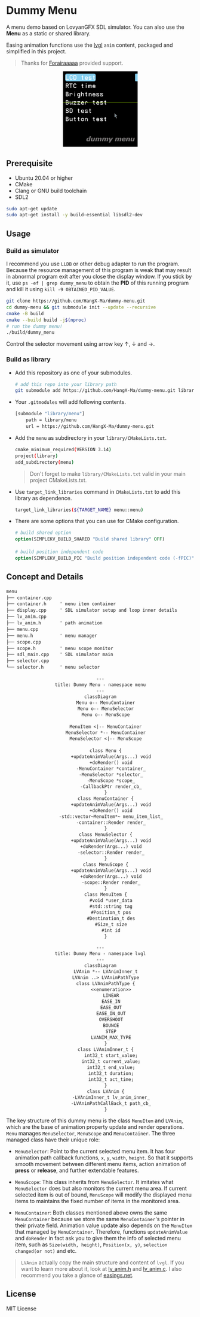 # Dummy Menu

A menu demo based on LovyanGFX SDL simulator. You can also use the **Menu** as a static or shared library.

Easing animation functions use the [lvgl](https://github.com/lvgl) `anim` content, packaged and simplified in this project.
> Thanks for [Forairaaaaa](https://github.com/Forairaaaaa) provided support.

<div class="snek" align="center">
    <img src="./assets/dummy-menu.gif" alt="dummy menu" width=200 />
</div>

## Prerequisite

- Ubuntu 20.04 or higher
- CMake
- Clang or GNU build toolchain
- SDL2

```bash
sudo apt-get update
sudo apt-get install -y build-essential libsdl2-dev
```

## Usage

### Build as simulator

I recommend you use `LLDB` or other debug adapter to run the program. Because the resource management of this program is weak that may result in abnormal program exit after you close the display window. If you stick by it, use `ps -ef | grep dummy_menu` to obtain the **PID** of this running program and kill it using `kill -9 OBTAINED_PID_VALUE`.

```bash
git clone https://github.com/HangX-Ma/dummy-menu.git
cd dummy-menu && git submodule init --update --recursive
cmake -B build
cmake --build build -j$(nproc)
# run the dummy menu!
./build/dummy_menu
```

Control the selector movement using arrow key &uarr;, &darr; and &rarr;.

### Build as library

- Add this repository as one of your submodules.

    ```bash
    # add this repo into your library path
    git submodule add https://github.com/HangX-Ma/dummy-menu.git library/menu
    ```

- Your `.gitmodules` will add following contents.

    ```bash
    [submodule "library/menu"]
        path = library/menu
        url = https://github.com/HangX-Ma/dummy-menu.git
    ```

- Add the `menu` as subdirectory in your `library/CMakeLists.txt`.

    ```bash
    cmake_minimum_required(VERSION 3.14)
    project(library)
    add_subdirectory(menu)
    ```
    > Don't forget to make `library/CMakeLists.txt` valid in your main project CMakeLists.txt.

- Use `target_link_libraries` command in `CMakeLists.txt` to add this library as dependence.

    ```bash
    target_link_libraries(${TARGET_NAME} menu::menu)
    ```

- There are some options that you can use for CMake configuration.

    ```cmake
    # build shared option
    option(SIMPLEKV_BUILD_SHARED "Build shared library" OFF)

    # build position independent code
    option(SIMPLEKV_BUILD_PIC "Build position independent code (-fPIC)" OFF)
    ```

## Concept and Details

```txt
menu
├── container.cpp
├── container.h     ' menu item container
├── display.cpp     ' SDL simulator setup and loop inner details
├── lv_anim.cpp
├── lv_anim.h       ' path animation
├── menu.cpp
├── menu.h          ' menu manager
├── scope.cpp
├── scope.h         ' menu scope monitor
├── sdl_main.cpp    ' SDL simulator main
├── selector.cpp
└── selector.h      ' menu selector
```

<div class="dummy menu uml" align="center">

```mermaid
---
title: Dummy Menu - namespace menu
---
classDiagram
    Menu o-- MenuContainer
    Menu o-- MenuSelector
    Menu o-- MenuScope

    MenuItem <|-- MenuContainer
    MenuSelector *-- MenuContainer
    MenuSelector <|-- MenuScope

    class Menu {
        +updateAnimValue(Args...) void
        +doRender() void
        -MenuContainer *container_
        -MenuSelector *selector_
        -MenuScope *scope_
        -CallbackPtr render_cb_
    }
    class MenuContainer {
        +updateAnimValue(Args...) void
        +doRender() void
        -std::vector~MenuItem*~ menu_item_list_
        -container::Render render_
    }
    class MenuSelector {
        +updateAnimValue(Args...) void
        +doRender(Args...) void
        -selector::Render render_
    }
    class MenuScope {
        +updateAnimValue(Args...) void
        +doRender(Args...) void
        -scope::Render render_
    }
    class MenuItem {
        #void *user_data
        #std::string tag
        #Position_t pos
        #Destination_t des
        #Size_t size
        #int id
    }
```
```mermaid
---
title: Dummy Menu - namespace lvgl
---
classDiagram
    LVAnim *-- LVAnimInner_t
    LVAnim ..> LVAnimPathType
    class LVAnimPathType {
        <<enumeration>>
        LINEAR
        EASE_IN
        EASE_OUT
        EASE_IN_OUT
        OVERSHOOT
        BOUNCE
        STEP
        LVANIM_MAX_TYPE
    }
    class LVAnimInner_t {
        int32_t start_value;
        int32_t current_value;
        int32_t end_value;
        int32_t duration;
        int32_t act_time;
    }
    class LVAnim {
        -LVAnimInner_t lv_anim_inner_
        -LVAnimPathCallBack_t path_cb_
    }
```
</div>

The key structure of this dummy menu is the class `MenuItem` and `LVAnim`, which are the base of animation property update and render operations. `Menu` manages `MenuSelector`, `MenuScope` and `MenuContainer`. The three managed class have their unique role:

- `MenuSelector`: Point to the current selected menu item. It has four animation path callback functions, `x`, `y`, `width`, `height`. So that it supports smooth movement between different menu items, action animation of **press** or **release**, and further extendable features.

- `MenuScope`: This class inherits from `MenuSelector`. It imitates what `MenuSelector` does but also monitors the current menu area. If current selected item is out of bound, `MenuScope` will modify the displayed menu items to maintains the fixed number of items in the monitored area.

- `MenuContainer`: Both classes mentioned above owns the same `MenuContainer` because we store the same `MenuContainer`'s pointer in their private field. Animation value update also depends on the `MenuItem` that managed by `MenuContainer`. Therefore, functions `updateAnimValue` and `doRender` in fact ask you to give them the info of selected menu item, such as `Size(width, height)`, `Position(x, y)`, `selection changed(or not)` and etc.

> `LVAnim` actually copy the main structure and content of `lvgl`. If you want to learn more about it, look at [lv_anim.h](https://github.com/lvgl/lvgl/blob/master/src/misc/lv_anim.h) and [lv_anim.c](https://github.com/lvgl/lvgl/blob/master/src/misc/lv_anim.c). I also recommend you take a glance of [easings.net](https://easings.net/).

## License

MIT License
